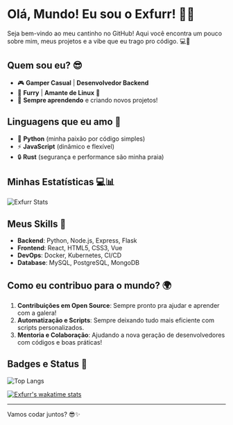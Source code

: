 
# Olá, Mundo! Eu sou o Exfurr! 👾✨
Seja bem-vindo ao meu cantinho no GitHub! Aqui você encontra um pouco sobre mim, meus projetos e a vibe que eu trago pro código. 💻🦊

## Quem sou eu? 😎
- 🎮 **Gamper Casual** | **Desenvolvedor Backend**  
- 🦊 **Furry** | **Amante de Linux** 🐧  
- 🚀 **Sempre aprendendo** e criando novos projetos!

## Linguagens que eu amo 💖
- 🐍 **Python** (minha paixão por código simples)
- ⚡ **JavaScript** (dinâmico e flexível)
- 🔒 **Rust** (segurança e performance são minha praia)

## Minhas Estatísticas 💻📊
![Exfurr Stats](https://github-readme-stats.vercel.app/api?username=exfurr&show_icons=true&count_private=true&hide_title=true&hide=prs&theme=radical)


## Meus Skills 🚀
- **Backend**: Python, Node.js, Express, Flask
- **Frontend**: React, HTML5, CSS3, Vue
- **DevOps**: Docker, Kubernetes, CI/CD
- **Database**: MySQL, PostgreSQL, MongoDB

## Como eu contribuo para o mundo? 🌍
1. **Contribuições em Open Source**: Sempre pronto pra ajudar e aprender com a galera!  
2. **Automatização e Scripts**: Sempre deixando tudo mais eficiente com scripts personalizados.  
3. **Mentoria e Colaboração**: Ajudando a nova geração de desenvolvedores com códigos e boas práticas!


## Badges e Status 💪
![Top Langs](https://github-readme-stats.vercel.app/api/top-langs/?username=exfurr&layout=compact&langs_count=10)

[![Exfurr's wakatime stats](https://wakatime.com/badge/user/12345678-9abc-defg-1234-56789abcdef0.svg)](https://wakatime.com/@exfurr)

---

Vamos codar juntos? 😎✨
```
